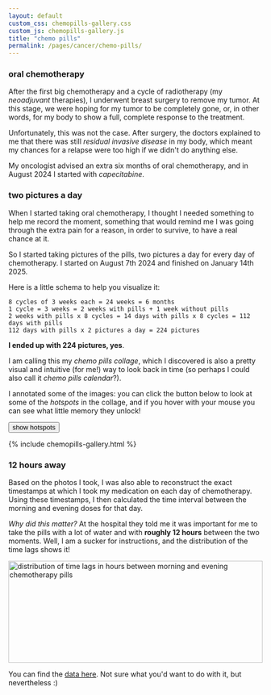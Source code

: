 ```yaml
---
layout: default
custom_css: chemopills-gallery.css
custom_js: chemopills-gallery.js
title: "chemo pills"
permalink: /pages/cancer/chemo-pills/
---
```


### oral chemotherapy
After the first big chemotherapy and a cycle of radiotherapy (my _neoadjuvant_ therapies), I underwent breast surgery to remove my tumor. At this stage, we were hoping for my tumor to be completely gone, or, in other words, for my body to show a full, complete response to the treatment.

Unfortunately, this was not the case. After surgery, the doctors explained to me that there was still _residual invasive disease_ in my body, which meant my chances for a relapse were too high if we didn't do anything else. 

My oncologist advised an extra six months of oral chemotherapy, and in August 2024 I started with _capecitabine_.

### two pictures a day
When I started taking oral chemotherapy, I thought I needed something to help me record the moment, something that would remind me I was going through the extra pain for a reason, in order to survive, to have a real chance at it. 

So I started taking pictures of the pills, two pictures a day for every day of chemotherapy.
I started on August 7th 2024 and finished on January 14th 2025.

Here is a little schema to help you visualize it:

```
8 cycles of 3 weeks each = 24 weeks = 6 months
1 cycle = 3 weeks = 2 weeks with pills + 1 week without pills
2 weeks with pills x 8 cycles = 14 days with pills x 8 cycles = 112 days with pills
112 days with pills x 2 pictures a day = 224 pictures
```

**I ended up with 224 pictures, yes**.

I am calling this my _chemo pills collage_, which I discovered is also a pretty visual and intuitive (for me!) way to look back in time (so perhaps I could also call it _chemo pills calendar_?).

I annotated some of the images: you can click the button below to look at some of the _hotspots_ in the collage, and if you hover with your mouse you can see what little memory they unlock!

<button id="toggle-hotspots" class="hotspot-toggle-btn">show hotspots</button>

<div class="gallery">
  {% include chemopills-gallery.html %}
</div>


### 12 hours away
Based on the photos I took, I was also able to reconstruct the exact timestamps at which I took my medication on each day of chemotherapy. Using these timestamps, I then calculated the time interval between the morning and evening doses for that day.

_Why did this matter?_ At the hospital they told me it was important for me to take the pills with a lot of water and with **roughly 12 hours** between the two moments. Well, I am a sucker for instructions, and the distribution of the time lags shows it!

<div style="position: relative; width: 100%; padding-bottom: 40%; height: 0; max-height: 600px">
  <div class="flourish-embed" data-src="visualisation/25494510" style="position: absolute; top: 0; left: 0; width: 100%; height: 100%;">
    <script src="https://public.flourish.studio/resources/embed.js"></script>
    <noscript>
      <img 
        src="https://public.flourish.studio/visualisation/25494510/thumbnail" 
        width="100%" 
        alt="distribution of time lags in hours between morning and evening chemotherapy pills" 
      />
    </noscript>
  </div>
</div>

You can find the [data here](/data/chemopills-hours.csv).
Not sure what you'd want to do with it, but nevertheless :)